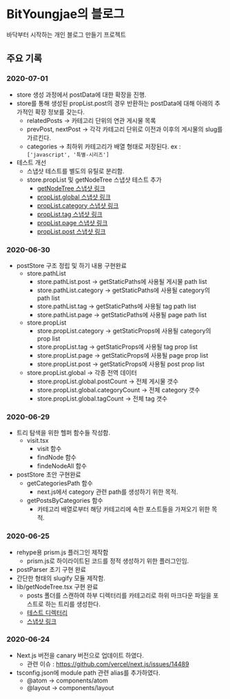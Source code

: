 # BitYoungjae의 블로그

바닥부터 시작하는 개인 블로그 만들기 프로젝트

## 주요 기록

### 2020-07-01

- store 생성 과정에서 postData에 대한 확장을 진행.
- store를 통해 생성된 propList.post의 경우 반환하는 postData에 대해 아래의 추가적인 확장 정보를 갖는다.
  - relatedPosts -> 카테고리 단위의 연관 게시물 목록
  - prevPost, nextPost -> 각각 카테고리 단위로 이전과 이후의 게시물의 slug를 가르킨다.
  - categories -> 최하위 카테고리가 배열 형태로 저장된다. ex : `['javascript', '특별-시리즈']`
- 테스트 개선
  - 스냅샷 테스트를 별도의 유틸로 분리함.
  - store.propList 및 getNodeTree 스냅샷 테스트 추가
    - [getNodeTree 스냅샷 링크](tests/snapshot/fileTree.snapshot.json)
    - [propList.global 스냅샷 링크](tests/snapshot/propList.global.snapshot.json)
    - [propList.category 스냅샷 링크](tests/snapshot/propList.category.snapshot.json)
    - [propList.tag 스냅샷 링크](tests/snapshot/propList.tag.snapshot.json)
    - [propList.page 스냅샷 링크](tests/snapshot/propList.page.snapshot.json)
    - [propList.post 스냅샷 링크](tests/snapshot/propList.post.snapshot.json)

### 2020-06-30

- postStore 구조 정립 및 하기 내용 구현완료
  - store.pathList
    - store.pathList.post -> getStaticPaths에 사용될 게시물 path list
    - store.pathList.category -> getStaticPaths에 사용될 category의 path list
    - store.pathList.tag -> getStaticPaths에 사용될 tag path list
    - store.pathList.page -> getStaticPaths에 사용될 page path list
  - store.propList
    - store.propList.category -> getStaticProps에 사용될 category의 prop list
    - store.propList.tag -> getStaticProps에 사용될 tag prop list
    - store.propList.page -> getStaticProps에 사용될 page prop list
    - store.propList.post -> getStaticProps에 사용될 post prop list
  - store.propList.global -> 각종 전역 데이터
    - store.propList.global.postCount -> 전체 게시물 갯수
    - store.propList.global.categoryCount -> 전체 category 갯수
    - store.propList.global.tagCount -> 전체 tag 갯수

### 2020-06-29

- 트리 탐색을 위한 헬퍼 함수들 작성함.
  - visit.tsx
    - visit 함수
    - findNode 함수
    - findeNodeAll 함수
- postStore 초안 구현완료
  - getCategoriesPath 함수
    - next.js에서 category 관련 path를 생성하기 위한 목적.
  - getPostsByCategories 함수
    - 카테고리 배열로부터 해당 카테고리에 속한 포스트들을 가져오기 위한 목적.

### 2020-06-25

- rehype용 prism.js 플러그인 제작함
  - prism.js로 하이라이트된 코드를 정적 생성하기 위한 플러그인임.
- postParser 초기 구현 완료
- 간단한 형태의 slugify 모듈 제작함.
- lib/getNodeTree.tsx 구현 완료
  - posts 폴더를 스캔하여 하부 디렉터리를 카테고리로 하위 마크다운 파일을 포스트로 하는 트리를 생성한다.
  - [테스트 디렉터리](tests/testPosts)
  - [스냅샷 링크](tests/snapshot/fileTree.snapshot.json)

### 2020-06-24

- Next.js 버전을 canary 버전으로 업데이트 하였다.
  - 관련 이슈 : <https://github.com/vercel/next.js/issues/14489>
- tsconfig.json에 module path 관련 alias를 추가하였다.
  - @atom -> components/atom
  - @layout -> components/layout
